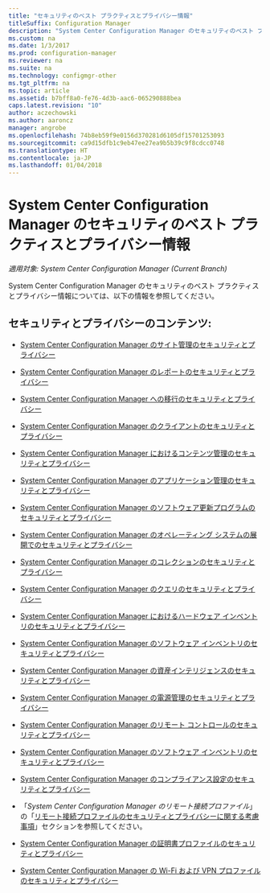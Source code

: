```yaml
---
title: "セキュリティのベスト プラクティスとプライバシー情報"
titleSuffix: Configuration Manager
description: "System Center Configuration Manager のセキュリティのベスト プラクティスとプライバシー情報に関するリソースを参照してください。"
ms.custom: na
ms.date: 1/3/2017
ms.prod: configuration-manager
ms.reviewer: na
ms.suite: na
ms.technology: configmgr-other
ms.tgt_pltfrm: na
ms.topic: article
ms.assetid: b7bff8a0-fe76-4d3b-aac6-065290888bea
caps.latest.revision: "10"
author: aczechowski
ms.author: aaroncz
manager: angrobe
ms.openlocfilehash: 74b8eb59f9e0156d370281d6105df15701253093
ms.sourcegitcommit: ca9d15dfb1c9eb47ee27ea9b5b39c9f8cdcc0748
ms.translationtype: HT
ms.contentlocale: ja-JP
ms.lasthandoff: 01/04/2018
---
```

# <a name="security-best-practices-and-privacy-information-for-system-center-configuration-manager"></a>System Center Configuration Manager のセキュリティのベスト プラクティスとプライバシー情報

*適用対象: System Center Configuration Manager (Current Branch)*

System Center Configuration Manager のセキュリティのベスト プラクティスとプライバシー情報については、以下の情報を参照してください。  

## <a name="security-and-privacy-content"></a>セキュリティとプライバシーのコンテンツ:  

-   [System Center Configuration Manager のサイト管理のセキュリティとプライバシー](../../../core/plan-design/hierarchy/security-and-privacy-for-site-administration.md)  

-   [System Center Configuration Manager のレポートのセキュリティとプライバシー](../../../core/servers/manage/security-and-privacy-for-reporting.md)  

-   [System Center Configuration Manager への移行のセキュリティとプライバシー](../../../core/migration/security-and-privacy-for-migration.md)  

-   [System Center Configuration Manager のクライアントのセキュリティとプライバシー](../../../core/clients/deploy/plan/security-and-privacy-for-clients.md)  

-   [System Center Configuration Manager におけるコンテンツ管理のセキュリティとプライバシー](../../../core/plan-design/hierarchy/security-and-privacy-for-content-management.md)  

-   [System Center Configuration Manager のアプリケーション管理のセキュリティとプライバシー](../../../apps/plan-design/security-and-privacy-for-application-management.md)  

-   [System Center Configuration Manager のソフトウェア更新プログラムのセキュリティとプライバシー](../../../sum/plan-design/security-and-privacy-for-software-updates.md)  

-   [System Center Configuration Manager のオペレーティング システムの展開でのセキュリティとプライバシー](../../../osd/plan-design/security-and-privacy-for-operating-system-deployment.md)  

-   [System Center Configuration Manager のコレクションのセキュリティとプライバシー](../../../core/clients/manage/collections/security-and-privacy-for-collections.md)  

-   [System Center Configuration Manager のクエリのセキュリティとプライバシー](../../../core/servers/manage/security-and-privacy-for-queries.md)  

-   [System Center Configuration Manager におけるハードウェア インベントリのセキュリティとプライバシー](../../../core/clients/manage/inventory/security-and-privacy-for-hardware-inventory.md)  

-   [System Center Configuration Manager のソフトウェア インベントリのセキュリティとプライバシー](../../../core/clients/manage/inventory/security-and-privacy-for-software-inventory.md)  

-   [System Center Configuration Manager の資産インテリジェンスのセキュリティとプライバシー](../../../core/clients/manage/asset-intelligence/security-and-privacy-for-asset-intelligence.md)  

-   [System Center Configuration Manager の電源管理のセキュリティとプライバシー](../../../core/clients/manage/power/security-and-privacy-for-power-management.md)  

-   [System Center Configuration Manager のリモート コントロールのセキュリティとプライバシー](../../../core/clients/manage/remote-control/security-and-privacy-for-remote-control.md)  

-   [System Center Configuration Manager のソフトウェア インベントリのセキュリティとプライバシー](../../../core/clients/manage/inventory/security-and-privacy-for-software-inventory.md)  

-   [System Center Configuration Manager のコンプライアンス設定のセキュリティとプライバシー](../../../compliance/plan-design/security-and-privacy-for-compliance-settings.md)  

-   「*System Center Configuration Manager のリモート接続プロファイル*」の「[リモート接続プロファイルのセキュリティとプライバシーに関する考慮事項](/sccm/compliance/deploy-use/create-remote-connection-profiles)」セクションを参照してください。  

-   [System Center Configuration Manager の証明書プロファイルのセキュリティとプライバシー](../../../protect/plan-design/security-and-privacy-for-certificate-profiles.md)  

-   [System Center Configuration Manager の Wi-Fi および VPN プロファイルのセキュリティとプライバシー](../../../protect/plan-design/security-and-privacy-for-wifi-vpn-profiles.md)  

